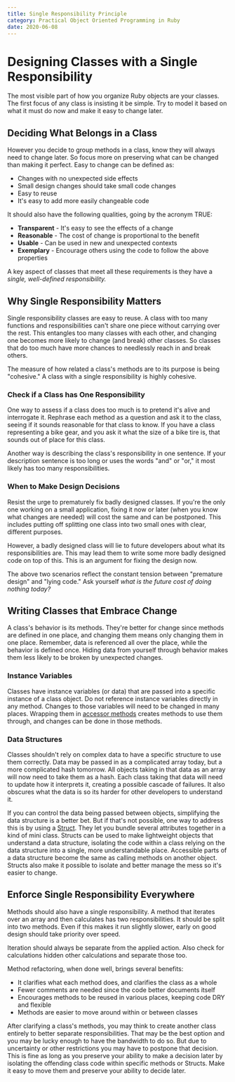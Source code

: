 ```yaml
---
title: Single Responsibility Principle
category: Practical Object Oriented Programming in Ruby
date: 2020-06-08
---
```


# Designing Classes with a Single Responsibility

The most visible part of how you organize Ruby objects are your classes. The first focus of any class is insisting it be simple. Try to model it based on what it must do now and make it easy to change later.

## Deciding What Belongs in a Class

However you decide to group methods in a class, know they will always need to change later. So focus more on preserving what can be changed than making it perfect. Easy to change can be defined as:

* Changes with no unexpected side effects
* Small design changes should take small code changes
* Easy to reuse
* It's easy to add more easily changeable code

It should also have the following qualities, going by the acronym TRUE:

* **Transparent** - It's easy to see the effects of a change
* **Reasonable** - The cost of change is proportional to the benefit
* **Usable** - Can be used in new and unexpected contexts
* **Exemplary** - Encourage others using the code to follow the above properties

A key aspect of classes that meet all these requirements is they have a _single, well-defined responsibility._

## Why Single Responsibility Matters

Single responsibility classes are easy to reuse. A class with too many functions and responsibilities can't share one piece without carrying over the rest. This entangles too many classes with each other, and changing one becomes more likely to change (and break) other classes. So classes that do too much have more chances to needlessly reach in and break others.

The measure of how related a class's methods are to its purpose is being "cohesive." A class with a single responsibility is highly cohesive.

### Check if a Class has One Responsibility

One way to assess if a class does too much is to pretend it's alive and interrogate it. Rephrase each method as a question and ask it to the class, seeing if it sounds reasonable for that class to know. If you have a class representing a bike gear, and you ask it what the size of a bike tire is, that sounds out of place for this class.

Another way is describing the class's responsibility in one sentence. If your description sentence is too long or uses the words "and" or "or," it most likely has too many responsibilities.

### When to Make Design Decisions

Resist the urge to prematurely fix badly designed classes. If you're the only one working on a small application, fixing it now or later (when you know what changes are needed) will cost the same and can be postponed. This includes putting off splitting one class into two small ones with clear, different purposes.

However, a badly designed class will lie to future developers about what its responsibilities are. This may lead them to write some more badly designed code on top of this. This is an argument for fixing the design now.

The above two scenarios reflect the constant tension between "premature design" and "lying code." Ask yourself _what is the future cost of doing nothing today?_

## Writing Classes that Embrace Change

A class's behavior is its methods. They're better for change since methods are defined in one place, and changing them means only changing them in one place. Remember, data is referenced all over the place, while the behavior is defined once. Hiding data from yourself through behavior makes them less likely to be broken by unexpected changes.

### Instance Variables

Classes have instance variables (or data) that are passed into a specific instance of a class object. Do not reference instance variables directly in any method. Changes to those variables will need to be changed in many places. Wrapping them in [accessor methods](./../Ruby/Accessors.md) creates methods to use them through, and changes can be done in those methods.

### Data Structures

Classes shouldn't rely on complex data to have a specific structure to use them correctly. Data may be passed in as a complicated array today, but a more complicated hash tomorrow. All objects taking in that data as an array will now need to take them as a hash. Each class taking that data will need to update how it interprets it, creating a possible cascade of failures. It also obscures what the data is so its harder for other developers to understand it.

If you can control the data being passed between objects, simplifying the data structure is a better bet. But if that's not possible, one way to address this is by using a [Struct](./../Ruby/Structs.md). They let you bundle several attributes together in a kind of mini class. Structs can be used to make lightweight objects that understand a data structure, isolating the code within a class relying on the data structure into a single, more understandable place. Accessible parts of a data structure become the same as calling methods on another object. Structs also make it possible to isolate and better manage the mess so it's easier to change.

## Enforce Single Responsibility Everywhere

Methods should also have a single responsibility. A method that iterates over an array and then calculates has two responsibilities. It should be split into two methods. Even if this makes it run slightly slower, early on good design should take priority over speed.

Iteration should always be separate from the applied action. Also check for calculations hidden other calculations and separate those too.

Method refactoring, when done well, brings several benefits:

* It clarifies what each method does, and clarifies the class as a whole
* Fewer comments are needed since the code better documents itself
* Encourages methods to be reused in various places, keeping code DRY and flexible
* Methods are easier to move around within or between classes

After clarifying a class's methods, you may think to create another class entirely to better separate responsibilities. That may be the best option and you may be lucky enough to have the bandwidth to do so. But due to uncertainty or other restrictions you may have to postpone that decision. This is fine as long as you preserve your ability to make a decision later by isolating the offending class code within specific methods or Structs. Make it easy to move them and preserve your ability to decide later.
